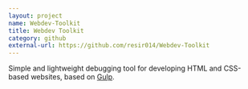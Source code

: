 ```yaml
---
layout: project
name: Webdev-Toolkit
title: Webdev Toolkit
category: github
external-url: https://github.com/resir014/Webdev-Toolkit
---
```


Simple and lightweight debugging tool for developing HTML and CSS-based websites, based on [Gulp](http://gulpjs.com/).
